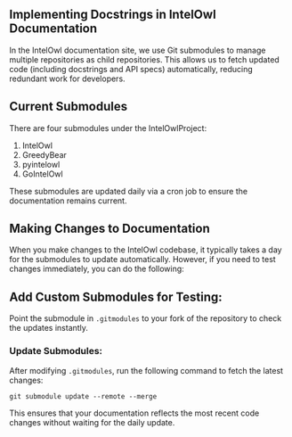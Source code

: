 ## Implementing Docstrings in IntelOwl Documentation

In the IntelOwl documentation site, we use Git submodules to manage multiple repositories as child repositories. This allows us to fetch updated code (including docstrings and API specs) automatically, reducing redundant work for developers.

## Current Submodules

There are four submodules under the IntelOwlProject:

1. IntelOwl
2. GreedyBear
3. pyintelowl
4. GoIntelOwl

These submodules are updated daily via a cron job to ensure the documentation remains current.

## Making Changes to Documentation

When you make changes to the IntelOwl codebase, it typically takes a day for the submodules to update automatically. However, if you need to test changes immediately, you can do the following:

## Add Custom Submodules for Testing:

Point the submodule in `.gitmodules` to your fork of the repository to check the updates instantly.

### Update Submodules:

After modifying `.gitmodules`, run the following command to fetch the latest changes:

```
git submodule update --remote --merge
```

This ensures that your documentation reflects the most recent code changes without waiting for the daily update.

